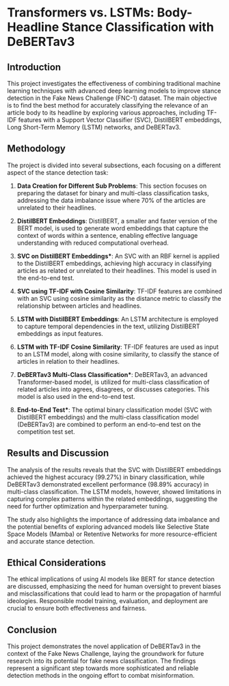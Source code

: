 # Transformers vs. LSTMs: Body-Headline Stance Classification with DeBERTav3

## Introduction

This project investigates the effectiveness of combining traditional machine learning techniques with advanced deep learning models to improve stance detection in the Fake News Challenge (FNC-1) dataset. The main objective is to find the best method for accurately classifying the relevance of an article body to its headline by exploring various approaches, including TF-IDF features with a Support Vector Classifier (SVC), DistilBERT embeddings, Long Short-Term Memory (LSTM) networks, and DeBERTav3.

## Methodology

The project is divided into several subsections, each focusing on a different aspect of the stance detection task:

1. **Data Creation for Different Sub Problems**: This section focuses on preparing the dataset for binary and multi-class classification tasks, addressing the data imbalance issue where 70% of the articles are unrelated to their headlines.

2. **DistilBERT Embeddings**: DistilBERT, a smaller and faster version of the BERT model, is used to generate word embeddings that capture the context of words within a sentence, enabling effective language understanding with reduced computational overhead.

3. **SVC on DistilBERT Embeddings\***: An SVC with an RBF kernel is applied to the DistilBERT embeddings, achieving high accuracy in classifying articles as related or unrelated to their headlines. This model is used in the end-to-end test.

4. **SVC using TF-IDF with Cosine Similarity**: TF-IDF features are combined with an SVC using cosine similarity as the distance metric to classify the relationship between articles and headlines.

5. **LSTM with DistilBERT Embeddings**: An LSTM architecture is employed to capture temporal dependencies in the text, utilizing DistilBERT embeddings as input features.

6. **LSTM with TF-IDF Cosine Similarity**: TF-IDF features are used as input to an LSTM model, along with cosine similarity, to classify the stance of articles in relation to their headlines.

7. **DeBERTav3 Multi-Class Classification\***: DeBERTav3, an advanced Transformer-based model, is utilized for multi-class classification of related articles into agrees, disagrees, or discusses categories. This model is also used in the end-to-end test.

8. **End-to-End Test\***: The optimal binary classification model (SVC with DistilBERT embeddings) and the multi-class classification model (DeBERTav3) are combined to perform an end-to-end test on the competition test set.

## Results and Discussion

The analysis of the results reveals that the SVC with DistilBERT embeddings achieved the highest accuracy (99.27%) in binary classification, while DeBERTav3 demonstrated excellent performance (98.89% accuracy) in multi-class classification. The LSTM models, however, showed limitations in capturing complex patterns within the related embeddings, suggesting the need for further optimization and hyperparameter tuning.

The study also highlights the importance of addressing data imbalance and the potential benefits of exploring advanced models like Selective State Space Models (Mamba) or Retentive Networks for more resource-efficient and accurate stance detection.

## Ethical Considerations

The ethical implications of using AI models like BERT for stance detection are discussed, emphasizing the need for human oversight to prevent biases and misclassifications that could lead to harm or the propagation of harmful ideologies. Responsible model training, evaluation, and deployment are crucial to ensure both effectiveness and fairness.

## Conclusion

This project demonstrates the novel application of DeBERTav3 in the context of the Fake News Challenge, laying the groundwork for future research into its potential for fake news classification. The findings represent a significant step towards more sophisticated and reliable detection methods in the ongoing effort to combat misinformation.

